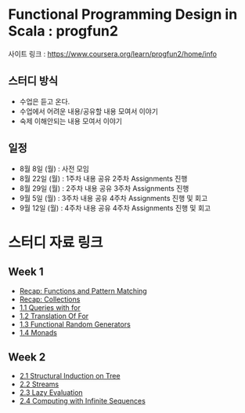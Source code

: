 # Functional Programming Design in Scala : progfun2

사이트 링크 : https://www.coursera.org/learn/progfun2/home/info

## 스터디 방식

- 수업은 듣고 온다.
- 수업에서 어려운 내용/공유할 내용 모여서 이야기
- 숙제 이해안되는 내용 모여서 이야기

## 일정

 - 8월  8일 (월) : 사전 모임
 - 8월 22일 (월) : 1주차 내용 공유 2주차 Assignments 진행
 - 8월 29일 (월) : 2주차 내용 공유 3주차 Assignments 진행
 - 9월  5일 (월) : 3주차 내용 공유 4주차 Assignments 진행 및 회고
 - 9월  12일 (월) : 4주차 내용 공유 4주차 Assignments 진행 및 회고

# 스터디 자료 링크

## Week 1

* [Recap: Functions and Pattern Matching](./week1/recap-functions-and-pattern-matching.asc)
* [Recap: Collections](./week1/recap-collections.asc)
* [1.1 Queries with for ](./week1/queries-with-for.asc)
* [1.2 Translation Of For](./week1/translation-of-for.asc)
* [1.3 Functional Random Generators](./week1/functional-random-generators.asc)
* [1.4 Monads](./week1/monads.asc)

## Week 2

* [2.1 Structural Induction on Tree](./week2/structural-induction-on-trees.asc)
* [2.2 Streams](./week2/streams.asc)
* [2.3 Lazy Evaluation](./week2/lazy-evaluation.asc)
* [2.4 Computing with Infinite Sequences](./week2/computing-with-infinite-sequences.asc)

